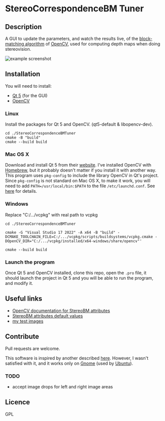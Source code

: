 StereoCorrespondenceBM Tuner
============================

Description
-----------

A GUI to update the parameters, and watch the results live, of the [block-matching algorithm](http://docs.opencv.org/modules/calib3d/doc/camera_calibration_and_3d_reconstruction.html#stereobm-operator) of [OpenCV](http://opencv.org/), used for computing depth maps when doing stereovision.

![example screenshot](./example.png)


Installation
------------
You will need to install:

* [Qt 5](http://www.qt.io/) (for the GUI)
* [OpenCV](http://opencv.org/)

### Linux

Install the packages for Qt 5 and OpenCV. (qt5-default & libopencv-dev).
```
cd ./StereoCorrespondenceBMTuner
cmake -B "build"
cmake --build build
```

### Mac OS X

Download and install Qt 5 from their [website](http://www.qt.io/). I've installed OpenCV with [Homebrew](http://brew.sh/), but it probably doesn't matter if you install it with another way. This program uses `pkg-config` to include the library OpenCV in Qt's project. Since `pkg-config` is not standard on Mac OS X, to make it work, you will need to add `PATH=/usr/local/bin:$PATH` to the file `/etc/launchd.conf`. See [here](http://stackoverflow.com/questions/16972066/using-pkg-config-with-qt-creator-qmake-on-mac-osx) for details.

### Windows
Replace "C:/.../vcpkg" with real path to vcpkg

```
cd ./StereoCorrespondenceBMTuner

cmake -G "Visual Studio 17 2022" -A x64 -B "build" -DCMAKE_TOOLCHAIN_FILE=C:/.../vcpkg/scripts/buildsystems/vcpkg.cmake -DOpenCV_DIR="C:/.../vcpkg/installed/x64-windows/share/opencv"'

cmake --build build
```



### Launch the program

Once Qt 5 and OpenCV installed, clone this repo, open the `.pro` file, it should launch the project in Qt 5 and you will be able to run the program, and modify it.


Useful links
------------
* [OpenCV documentation for StereoBM attributes](http://docs.opencv.org/modules/calib3d/doc/camera_calibration_and_3d_reconstruction.html#stereosgbm-stereosgbm)
* [StereoBM attributes default values](https://github.com/Itseez/opencv/blob/master/modules/calib3d/src/stereobm.cpp)
* [my test images](https://drive.google.com/folderview?id=0B31-CIvNW1LdfnN5WlE0QVdESjVnUGQtQVU1QTZYSjcwaTI4T29EMDN3S1BrZWFVekV0YU0&usp=sharing)


Contribute
----------
Pull requests are welcome.

This software is inspired by another described [here](http://blog.martinperis.com/2011/08/opencv-stereo-matching.html). However, I wasn't satisfied with it, and it works only on [Gnome](https://www.gnome.org/) (used by [Ubuntu](http://www.ubuntu.com/desktop)).

### TODO

* accept image drops for left and right image areas


Licence
-------
GPL

